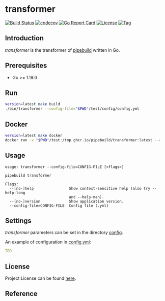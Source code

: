 # transformer

[![Build Status](https://github.com/pipebuild/transformer/workflows/ci/badge.svg?branch=main&event=push)](https://github.com/pipebuild/transformer/actions?query=workflow%3Aci)
[![codecov](https://codecov.io/gh/pipebuild/transformer/branch/main/graph/badge.svg?token=40MP2KIMM0)](https://codecov.io/gh/pipebuild/transformer)
[![Go Report Card](https://goreportcard.com/badge/github.com/pipebuild/transformer)](https://goreportcard.com/report/github.com/pipebuild/transformer)
[![License](https://img.shields.io/github/license/pipebuild/transformer.svg)](https://github.com/pipebuild/transformer/blob/main/LICENSE)
[![Tag](https://img.shields.io/github/tag/pipebuild/transformer.svg)](https://github.com/pipebuild/transformer/tags)



## Introduction

*transformer* is the transformer of [pipebuild](https://github.com/pipebuild) written in Go.



## Prerequisites

- Go >= 1.18.0



## Run

```bash
version=latest make build
./bin/transformer --config-file="$PWD"/test/config/config.yml
```



## Docker

```bash
version=latest make docker
docker run -v "$PWD"/test:/tmp ghcr.io/pipebuild/transformer:latest --config-file=/tmp/config/config.yml
```



## Usage

```
usage: transformer --config-file=CONFIG-FILE [<flags>]

pipebuild transformer

Flags:
  --[no-]help                Show context-sensitive help (also try --help-long
                             and --help-man).
  --[no-]version             Show application version.
  --config-file=CONFIG-FILE  Config file (.yml)
```



## Settings

*transformer* parameters can be set in the directory [config](https://github.com/pipebuild/transformer/blob/main/config).

An example of configuration in [config.yml](https://github.com/pipebuild/transformer/blob/main/config/config.yml):

```yaml
TBD
```



## License

Project License can be found [here](LICENSE).



## Reference
